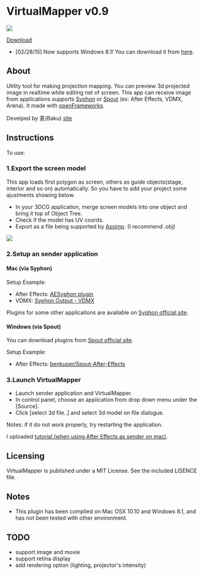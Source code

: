 # VirtualMapper v0.9

![](https://raw.github.com/baku89/VirtualMapper/master/doc/thumbnail.png)

[Download](https://github.com/baku89/VirtualMapper/releases)

* [02/28/15] Now supports Windows 8.1! You can download it from [here](https://github.com/baku89/VirtualMapper/releases).

## About

Utility tool for making projection mapping. You can preview 3d projected image in realtime while editing net of screen. This app can receive image from applications supports [Syphon](http://syphon.v002.info/) or [Spout](http://spout.zeal.co/) (ex: After Effects, VDMX, Arena). It made with [openFrameworks](http://openframeworks.cc/).

Develped by 麦(Baku) [site](http://baku89.com)

## Instructions

To use:

### 1.Export the screen model

This app loads first polygon as screen, others as guide objects(stage, interior and so on) automatically.
So you have to add your project some ajustments showing below.

* In your 3DCG application, merge screen models into one object and bring it top of Object Tree.
* Check if the model has UV coords.
* Export as a file being supported by [Assimp](https://github.com/assimp/assimp). (I recommend .obj)

![](https://raw.github.com/baku89/VirtualMapper/master/doc/object_tree.png)

### 2.Setup an sender application

#### Mac (via Syphon)

Setup Example:

* After Effects: [AESyphon plugin](http://tobiasebsen.dk/experiments/aesyphon/)
* VDMX: [Syphon Output - VDMX](http://vdmx.vidvox.net/tutorials/syphon-output)

Plugins for some other applicaitons are available on [Syphon official site](http://syphon.v002.info/).

#### Windows (via Spout)

You can download plugins from [Spout official site](http://spout.zeal.co/).

Setup Example:

* After Effects: [benkuper/Spout-After-Effects](https://github.com/benkuper/Spout-AfterEffects)

### 3.Launch VirtualMapper

* Launch sender application and VirtualMapper.
* In control panel, choose an application from drop down menu under the [Source].
* Click [select 3d file..] and select 3d model on file dialogue.

Notes: if it do not work properly, try restarting the application.

I uploaded [tutorial (when using After Effects as sender on mac)](https://vimeo.com/117640423).

## Licensing

VirtualMapper is published under a MIT License. See the included LISENCE file.

## Notes

* This plugin has been complied on Mac OSX 10.10 and Windows 8.1, and has not been tested with other environment.

## TODO

* support image and movie
* support retina display
* add rendering option (lighting, projector's intensity)
